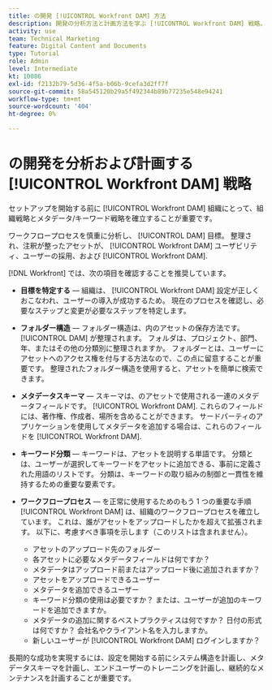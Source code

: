 ```yaml
---
title: の開発 [!UICONTROL Workfront DAM] 方法
description: 開発の分析方法と計画方法を学ぶ [!UICONTROL Workfront DAM] 戦略。
activity: use
team: Technical Marketing
feature: Digital Content and Documents
type: Tutorial
role: Admin
level: Intermediate
kt: 10086
exl-id: f2132b79-5d36-4f5a-b06b-9cefa3d2ff7f
source-git-commit: 58a545120b29a5f492344b89b77235e548e94241
workflow-type: tm+mt
source-wordcount: '404'
ht-degree: 0%

---
```


# の開発を分析および計画する [!UICONTROL Workfront DAM] 戦略

セットアップを開始する前に [!UICONTROL Workfront DAM] 組織にとって、組織戦略とメタデータ/キーワード戦略を確立することが重要です。

ワークフロープロセスを慎重に分析し、 [!UICONTROL DAM] 目標。 整理され、注釈が整ったアセットが、 [!UICONTROL Workfront DAM] ユーザビリティ、ユーザーの採用、および [!UICONTROL Workfront DAM].

[!DNL Workfront] では、次の項目を確認することを推奨しています。

* **目標を特定する** — 組織は、 [!UICONTROL Workfront DAM] 設定が正しくおこなわれ、ユーザーの導入が成功するため。 現在のプロセスを確認し、必要なステップと変更が必要なステップを特定します。
* **フォルダー構造** — フォルダー構造は、内のアセットの保存方法です。 [!UICONTROL DAM] が整理されます。 フォルダは、プロジェクト、部門、年、またはその他の分類別に整理されますか。 フォルダーとは、ユーザーにアセットへのアクセス権を付与する方法なので、この点に留意することが重要です。 整理されたフォルダー構造を使用すると、アセットを簡単に検索できます。
* **メタデータスキーマ** — スキーマは、のアセットで使用される一連のメタデータフィールドです。 [!UICONTROL Workfront DAM]. これらのフィールドには、著作権、作成者、場所を含めることができます。 サードパーティのアプリケーションを使用してメタデータを追加する場合は、これらのフィールドを [!UICONTROL Workfront DAM].
* **キーワード分類** — キーワードは、アセットを説明する単語です。 分類とは、ユーザーが選択してキーワードをアセットに追加できる、事前に定義された用語のリストです。 分類は、キーワードの取り組みの制御と一貫性を維持するための重要な要素です。
* **ワークフロープロセス** — を正常に使用するためのもう 1 つの重要な手順 [!UICONTROL Workfront DAM] は、組織のワークフロープロセスを確立しています。 これは、誰がアセットをアップロードしたかを超えて拡張されます。 以下に、考慮すべき事項を示します（このリストは含まれません）。

   * アセットのアップロード先のフォルダー
   * 各アセットに必要なメタデータフィールドは何ですか？
   * メタデータはアップロード前またはアップロード後に追加されますか？
   * アセットをアップロードできるユーザー
   * メタデータを追加できるユーザー
   * キーワード分類の使用は必要ですか？ または、ユーザーが追加のキーワードを追加できますか。
   * メタデータの追加に関するベストプラクティスは何ですか？ 日付の形式は何ですか？ 会社名やクライアント名を入力しますか。
   * 新しいユーザーが [!UICONTROL Workfront DAM] ログインしますか？

長期的な成功を実現するには、設定を開始する前にシステム構造を計画し、メタデータスキーマを計画し、エンドユーザーのトレーニングを計画し、継続的なメンテナンスを計画することが重要です。
